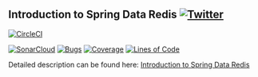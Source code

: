 ## Introduction to Spring Data Redis  [![Twitter](https://img.shields.io/twitter/follow/piotr_minkowski.svg?style=social&logo=twitter&label=Follow%20Me)](https://twitter.com/piotr_minkowski)

[![CircleCI](https://circleci.com/gh/piomin/sample-spring-redis.svg?style=svg)](https://circleci.com/gh/piomin/sample-spring-redis)

[![SonarCloud](https://sonarcloud.io/images/project_badges/sonarcloud-black.svg)](https://sonarcloud.io/dashboard?id=piomin_sample-spring-redis)
[![Bugs](https://sonarcloud.io/api/project_badges/measure?project=piomin_sample-spring-redis&metric=bugs)](https://sonarcloud.io/dashboard?id=piomin_sample-spring-redis)
[![Coverage](https://sonarcloud.io/api/project_badges/measure?project=piomin_sample-spring-redis&metric=coverage)](https://sonarcloud.io/dashboard?id=piomin_sample-spring-redis)
[![Lines of Code](https://sonarcloud.io/api/project_badges/measure?project=piomin_sample-spring-redis&metric=ncloc)](https://sonarcloud.io/dashboard?id=piomin_sample-spring-redis)

Detailed description can be found here: [Introduction to Spring Data Redis](https://piotrminkowski.com/2019/03/05/introduction-to-spring-data-redis/)
